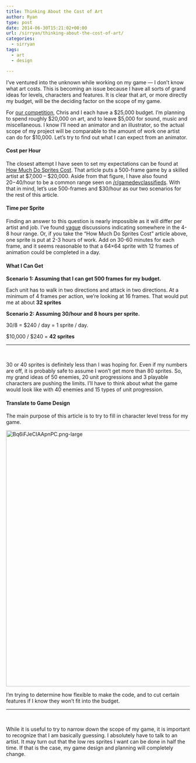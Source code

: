 ```yaml
---
title: Thinking About the Cost of Art
author: Ryan
type: post
date: 2014-06-30T15:21:02+00:00
url: /sirryan/thinking-about-the-cost-of-art/
categories:
  - sirryan
tags:
  - art
  - design

---
```

I&#8217;ve ventured into the unknown while working on my game &#8212; I don&#8217;t know what art costs. This is becoming an issue because I have all sorts of grand ideas for levels, characters and features. It is clear that art, or more directly my budget, will be the deciding factor on the scope of my game.
<!--more-->

For [our competition][1], Chris and I each have a $25,000 budget. I&#8217;m planning to spend roughly $20,000 on art, and to leave $5,000 for sound, music and miscellaneous. I know I&#8217;ll need an animator and an illustrator, so the actual scope of my project will be comparable to the amount of work one artist can do for $10,000. Let&#8217;s try to find out what I can expect from an animator.

#### Cost per Hour

The closest attempt I have seen to set my expectations can be found at [How Much Do Sprites Cost][2]. That article puts a 500-frame game by a skilled artist at $7,000 &#8211; $20,000. Aside from that figure, I have also found $20-$40/hour to be a common range seen on [/r/gamedevclassifieds][3]. With that in mind, let&#8217;s use 500-frames and $30/hour as our two scenarios for the rest of this article.

#### Time per Sprite

Finding an answer to this question is nearly impossible as it will differ per artist and job. I&#8217;ve found [vague][4] discussions indicating somewhere in the 4-8 hour range. Or, if you take the &#8220;How Much Do Sprites Cost&#8221; article above, one sprite is put at 2-3 hours of work. Add on 30-60 minutes for each frame, and it seems reasonable to that a 64&#215;64 sprite with 12 frames of animation could be completed in a day.

#### What I Can Get

**Scenario 1: Assuming that I can get 500 frames for my budget.**

Each unit has to walk in two directions and attack in two directions. At a minimum of 4 frames per action, we&#8217;re looking at 16 frames. That would put me at about **32 sprites**

**Scenario 2: Assuming 30/hour and 8 hours per sprite.**

30/8 = $240 / day = 1 sprite / day.

$10,000 / $240 = **42 sprites**

<hr class="dots" />

&nbsp;

30 or 40 sprites is definitely less than I was hoping for. Even if my numbers are off, it is probably safe to assume I won&#8217;t get more than 80 sprites. So, my grand ideas of 50 enemies, 20 unit progressions and 3 playable characters are pushing the limits. I&#8217;ll have to think about what the game would look like with 40 enemies and 15 types of unit progression.

#### Translate to Game Design

The main purpose of this article is to try to fill in character level tress for my game.

<div class="inlineimg">
  <img class="alignnone size-full wp-image-744" src="http://battleofbrothers.com/wp-content/uploads/2014/06/Bq6iFJeCIAApnPC.png-large.png" alt="Bq6iFJeCIAApnPC.png-large" width="700" />
</div>

I&#8217;m trying to determine how flexible to make the code, and to cut certain features if I know they won&#8217;t fit into the budget.

<hr class="dots" />

&nbsp;

While it is useful to try to narrow down the scope of my game, it is important to recognize that I am basically guessing. I absolutely have to talk to an artist. It may turn out that the low res sprites I want can be done in half the time. If that is the case, my game design and planning will completely change.

 [1]: http://battleofbrothers.com
 [2]: http://2dwillneverdie.com/blog/how-much-do-sprites-cost/
 [3]: http://www.reddit.com/r/gameDevClassifieds/
 [4]: http://www.vg-resource.com/thread-16793-post-359039.html#pid359039